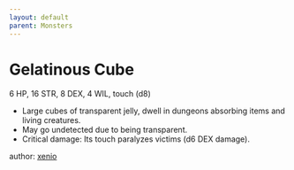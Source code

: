 ```yaml
---
layout: default
parent: Monsters 
--- 
```

# Gelatinous Cube
6 HP, 16 STR, 8 DEX, 4 WIL, touch (d8)  
- Large cubes of transparent jelly, dwell in dungeons absorbing items and living creatures.  
- May go undetected due to being transparent.  
- Critical damage: Its touch paralyzes victims (d6 DEX damage).  

author: [xenio](https://xenioinabottle.blogspot.com) 
